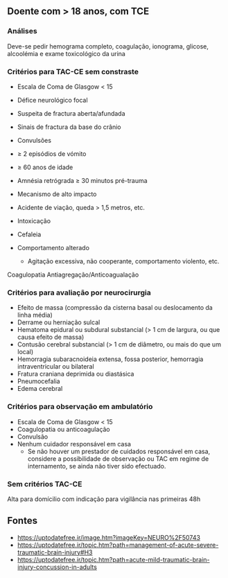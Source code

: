 ## Doente com > 18 anos, com TCE

### Análises

Deve-se pedir hemograma completo, coagulação, ionograma, glicose, alcoolémia e exame toxicológico da urina

### Critérios para TAC-CE sem constraste

- Escala de Coma de Glasgow < 15
- Défice neurológico focal
- Suspeita de fractura aberta/afundada
- Sinais de fractura da base do crânio
- Convulsões
- ≥ 2 episódios de vómito
- ≥ 60 anos de idade

- Amnésia retrógrada ≥ 30 minutos pré-trauma
- Mecanismo de alto impacto 
- Acidente de viação, queda > 1,5 metros, etc.

- Intoxicação
- Cefaleia
- Comportamento alterado
  - Agitação excessiva, não cooperante, comportamento violento, etc.


Coagulopatia
Antiagregação/Anticoagualação

### Critérios para avaliação por neurocirurgia
- Efeito de massa (compressão da cisterna basal ou deslocamento da linha média)
- Derrame ou herniação sulcal
- Hematoma epidural ou subdural substancial (> 1 cm de largura, ou que causa efeito de massa) 
- Contusão cerebral substancial (> 1 cm de diâmetro, ou mais do que um local)
- Hemorragia subaracnoideia extensa, fossa posterior, hemorragia intraventricular ou bilateral
- Fratura craniana deprimida ou diastásica
- Pneumocefalia
- Edema cerebral 

### Critérios para observação em ambulatório
- Escala de Coma de Glasgow < 15
- Coagulopatia ou anticoagulação
- Convulsão
- Nenhum cuidador responsável em casa
  - Se não houver um prestador de cuidados responsável em casa, considere a possibilidade de observação ou TAC em regime de internamento, se ainda não tiver sido efectuado.

### Sem critérios TAC-CE

Alta para domícilio com indicação para vigilância nas primeiras 48h 

## Fontes
- https://uptodatefree.ir/image.htm?imageKey=NEURO%2F50743
- https://uptodatefree.ir/topic.htm?path=management-of-acute-severe-traumatic-brain-injury#H3
- https://uptodatefree.ir/topic.htm?path=acute-mild-traumatic-brain-injury-concussion-in-adults

